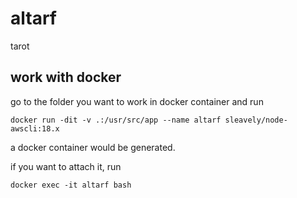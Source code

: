 # altarf
tarot

## work with docker
go to the folder you want to work in docker container and run
```
docker run -dit -v .:/usr/src/app --name altarf sleavely/node-awscli:18.x
```
a docker container would be generated.

if you want to attach it, run
```
docker exec -it altarf bash
```
